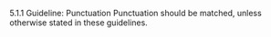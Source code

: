 5.1.1 Guideline:  Punctuation  Punctuation should be matched, unless otherwise stated in these guidelines.